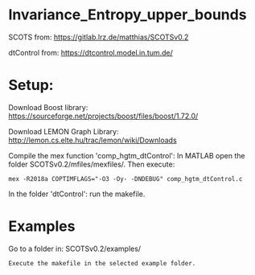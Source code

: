 # Invariance_Entropy_upper_bounds
SCOTS from: https://gitlab.lrz.de/matthias/SCOTSv0.2 

dtControl from: https://dtcontrol.model.in.tum.de/

# Setup:

Download Boost library: https://sourceforge.net/projects/boost/files/boost/1.72.0/

Download LEMON Graph Library: http://lemon.cs.elte.hu/trac/lemon/wiki/Downloads

Compile the mex function 'comp_hgtm_dtControl': In MATLAB open the folder SCOTSv0.2/mfiles/mexfiles/. Then execute:
	
	mex -R2018a COPTIMFLAGS="-O3 -Oy- -DNDEBUG" comp_hgtm_dtControl.c

In the folder 'dtControl': run the makefile.

# Examples

Go to a folder in: SCOTSv0.2/examples/
	
	Execute the makefile in the selected example folder. 

